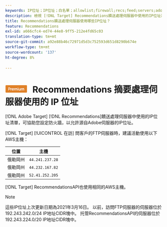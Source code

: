 ```yaml
---
keywords: IP位址；IP位址；白名單；allowlist;firewall;recs;feed;servers;adobe marketing cloud;recommendations
description: 檢視 [!DNL Target] Recommendations饋送處理伺服器中使用的IP位址清單，協助您設定防火牆，以允許源自Adobe伺服器的IP位址。
title: Recommendations饋送處理伺服器使用哪些IP位址？
feature: Recommendations
exl-id: a666cfc4-ed74-44e8-9ff5-212e4fd65c03
translation-type: tm+mt
source-git-commit: a92e88b46c72971d5d3c752593d651d8290b674e
workflow-type: tm+mt
source-wordcount: '137'
ht-degree: 8%

---
```


# ![PREMIUM](/help/assets/premium.png) Recommendations 摘要處理伺服器使用的 IP 位址

[!DNL Adobe Target] [!DNL Recommendations]饋送處理伺服器中使用的IP位址清單，可協助您設定防火牆，以允許源自Adobe伺服器的IP位址。

[!DNL Target] [!UICONTROL 在訪] 問客戶的FTP伺服器時，建議活動使用以下AWS主機：

| 位置 | 主機 |
| --- | --- |
| 俄勒岡州 | `44.241.237.28` |
| 俄勒岡州 | `44.232.167.82` |
| 俄勒岡州 | `52.41.252.205` |

[!DNL Target]  RecommendationsAPI也使用相同的AWS主機。

>[!NOTE]
>
>這些IP位址上次更新日期為2021年3月16日。 以前，訪問FTP伺服器的伺服器位於192.243.242.0/24 IP地址CIDR塊中。 托管RecommendationsAPI的伺服器位於192.243.224.0/20 IP地址CIDR塊中。
